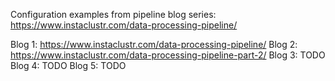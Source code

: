 Configuration examples from pipeline blog series: https://www.instaclustr.com/data-processing-pipeline/

Blog 1: https://www.instaclustr.com/data-processing-pipeline/
Blog 2: https://www.instaclustr.com/data-processing-pipeline-part-2/
Blog 3: TODO
Blog 4: TODO
Blog 5: TODO
